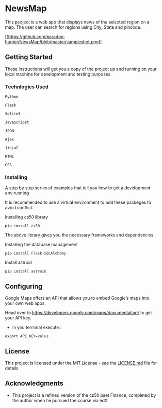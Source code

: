 # NewsMap

This peoject is a web app that displays news of the selected region on a map. The user can search for regions using City, State and pincode.

[[https://github.com/paradox-hunter/NewsMap/blob/master/sampleshot.png]]

## Getting Started

These instructions will get you a copy of the project up and running on your local machine for development and testing purposes. 

### Technlogies Used

```
Python 

Flask

Sqlite3

JavaScripst

JSON

Ajax

Jinja2

HTML

CSS

```
### Installing

A step by step series of examples that tell you how to get a development env running

It is recommended to use a virtual environment to add these packeges to avoid conflict. 

Installing cs50 library

```
pip install cs50
```
The above library gives you the necessary frameworks and dependencies.

Installing the database management 
```
pip install Flask-SQLAlchemy
```

Install astroid
```
pip install astroid
```


## Configuring

Google Maps offers an API that allows you to embed Google’s maps into your own web apps.

Head over to https://developers.google.com/maps/documentation/ to get your API key.

* In you terminal execute :

```
export API_KEY=value
```


## License

This project is licensed under the MIT License - see the [LICENSE.md](LICENSE.md) file for details

## Acknowledgments

* This project is a refined version of the cs50 pset Finance, completed by the author when he pursued the course via edX
